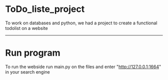 # ToDo_liste_project
To work on databases and python, we had a project to create a functional todolist on a website

***

# Run program
To run the webside run main.py on the files and enter "http://127.0.0.1:1664" in your search engine


